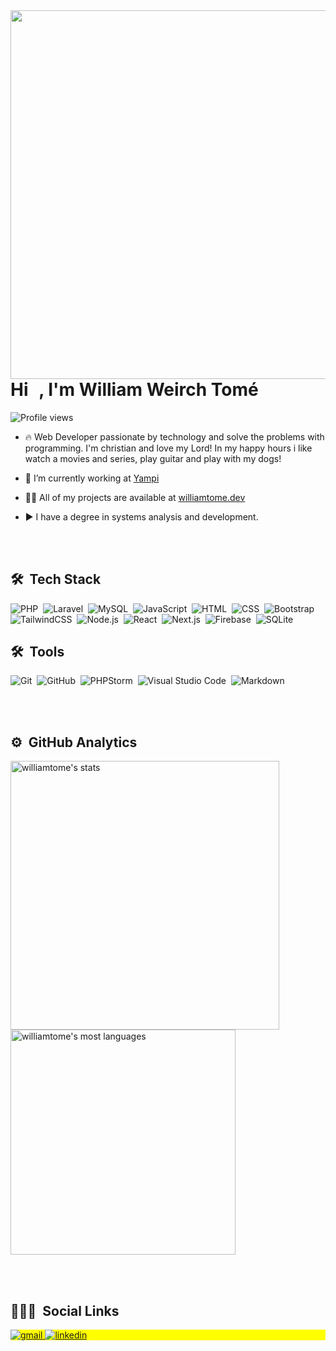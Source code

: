 
<img align="right" height="590em" src="https://raw.githubusercontent.com/gist/williamtome/cd0adbf2dfa67db30210ecf6a710125a/raw/58eb33beb9d7198397b2423ff503b200f66d036f/githubcard.svg"/>

<h1 align="left">Hi <img src="https://raw.githubusercontent.com/kaueMarques/kaueMarques/master/hi.gif" width="10px">, I'm William Weirch Tomé</h1>

<p align="left"> <img src="https://komarev.com/ghpvc/?username=williamtome&color=yellow" alt="Profile views" /> </p>

- 🔥 Web Developer passionate by technology and solve the problems with programming. I'm christian and love my Lord! In my happy hours i like watch a movies and series, play guitar and play with my dogs!

- 🔭 I’m currently working at [Yampi](https://yampi.com.br)

- 👨‍💻 All of my projects are available at [williamtome.dev](https://williamtome.dev)

- ▶️ I have a degree in systems analysis and development.

<br><br>

## 🛠 &nbsp;Tech Stack

![PHP](https://img.shields.io/badge/-PHP-05122A?style=flat&logo=php)&nbsp;
![Laravel](https://img.shields.io/badge/-Laravel-05122A?style=flat&logo=laravel)&nbsp;
![MySQL](https://img.shields.io/badge/-MySQL-05122A?style=flat&logo=mysql)&nbsp;
![JavaScript](https://img.shields.io/badge/-JavaScript-05122A?style=flat&logo=javascript)&nbsp;
![HTML](https://img.shields.io/badge/-HTML-05122A?style=flat&logo=HTML5)&nbsp;
![CSS](https://img.shields.io/badge/-CSS-05122A?style=flat&logo=CSS3&logoColor=1572B6)&nbsp;
![Bootstrap](https://img.shields.io/badge/-Bootstrap-05122A?style=flat&logo=bootstrap)&nbsp;
![TailwindCSS](https://img.shields.io/badge/-TailwindCSS-05122A?style=flat&logo=tailwindcss)&nbsp;
![Node.js](https://img.shields.io/badge/-Node.js-05122A?style=flat&logo=node.js)&nbsp;
![React](https://img.shields.io/badge/-React-05122A?style=flat&logo=react)&nbsp;
![Next.js](https://img.shields.io/badge/-Next.js-05122A?style=flat&logo=next.js)&nbsp;
![Firebase](https://img.shields.io/badge/-Firebase-05122A?style=flat&logo=firebase)&nbsp;
![SQLite](https://img.shields.io/badge/-SQLite-05122A?style=flat&logo=sqlite)&nbsp;

## 🛠 &nbsp;Tools
![Git](https://img.shields.io/badge/-Git-05122A?style=flat&logo=git)&nbsp;
![GitHub](https://img.shields.io/badge/-GitHub-05122A?style=flat&logo=github)&nbsp;
![PHPStorm](https://img.shields.io/badge/-PHP%20Storm-05122A?style=flat&logo=phpstorm&logoColor=765AF8)&nbsp;
![Visual Studio Code](https://img.shields.io/badge/-Visual%20Studio%20Code-05122A?style=flat&logo=visual-studio-code&logoColor=007ACC)&nbsp;
![Markdown](https://img.shields.io/badge/-Markdown-05122A?style=flat&logo=markdown)&nbsp;


<br><br>

## ⚙️ &nbsp;GitHub Analytics

<p align="left">
<img width="430em" src="https://github-readme-stats.vercel.app/api?username=williamtome&show_icons=true&theme=vision-friendly-dark" alt="williamtome's stats"/>
<img width="360em" src="https://github-readme-stats.vercel.app/api/top-langs/?username=williamtome&layout=compact&theme=vision-friendly-dark" alt="williamtome's most languages"/>
</p>

<br><br>

## 👨🏽‍🦲 &nbsp;Social Links

<p align="left" style="background:yellow">
  <a href = "mailto:william.tomenh@gmail.com">
    <img src="https://img.shields.io/badge/Gmail-D14836?style=for-the-badge&logo=gmail&logoColor=white" alt="gmail" target="_blank">
  </a>
  
  <a href="https://linkedin.com/in/williamtome" target="_blank">
    <img src="https://img.shields.io/badge/-LinkedIn-%230077B5?style=for-the-badge&logo=linkedin&logoColor=white" alt="linkedin" target="_blank">
  </a>
</p>

<br><br>
